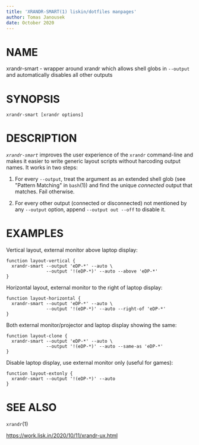```yaml
---
title: 'XRANDR-SMART(1) liskin/dotfiles manpages'
author: Tomas Janousek
date: October 2020
---
```


# NAME

xrandr-smart - wrapper around xrandr which allows shell globs in `--output`
and automatically disables all other outputs

# SYNOPSIS

`xrandr-smart [xrandr options]`

# DESCRIPTION

*`xrandr-smart`* improves the user experience of the `xrandr` command-line and
makes it easier to write generic layout scripts without harcoding output
names. It works in two steps:

1. For every `--output`, treat the argument as an extended shell glob (see
   "Pattern Matching" in `bash`(1)) and find the unique _connected_ output
   that matches. Fail otherwise.

2. For every other output (connected or disconnected) not mentioned by any
   `--output` option, append `--output out --off` to disable it.

# EXAMPLES

Vertical layout, external monitor above laptop display:

    function layout-vertical {
      xrandr-smart --output 'eDP-*' --auto \
                   --output '!(eDP-*)' --auto --above 'eDP-*'
    }

Horizontal layout, external monitor to the right of laptop display:

    function layout-horizontal {
      xrandr-smart --output 'eDP-*' --auto \
                   --output '!(eDP-*)' --auto --right-of 'eDP-*'
    }

Both external monitor/projector and laptop display showing the same:

    function layout-clone {
      xrandr-smart --output 'eDP-*' --auto \
                   --output '!(eDP-*)' --auto --same-as 'eDP-*'
    }

Disable laptop display, use external monitor only (useful for games):

    function layout-extonly {
      xrandr-smart --output '!(eDP-*)' --auto
    }

# SEE ALSO

`xrandr`(1)

<https://work.lisk.in/2020/10/11/xrandr-ux.html>
